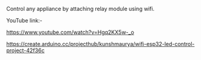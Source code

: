 Control any appliance by attaching relay module using wifi.

YouTube link:-

https://www.youtube.com/watch?v=Hgq2KX5w-_o

https://create.arduino.cc/projecthub/kunshmaurya/wifi-esp32-led-control-project-42f36c
